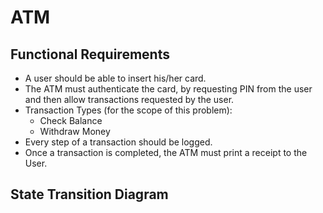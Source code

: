 # ATM

## Functional Requirements
* A user should be able to insert his/her card.
* The ATM must authenticate the card, by requesting PIN from the user and then allow transactions requested by the user.
* Transaction Types (for the scope of this problem):
  * Check Balance
  * Withdraw Money
* Every step of a transaction should be logged.
* Once a transaction is completed, the ATM must print a receipt to the User.

## State Transition Diagram

